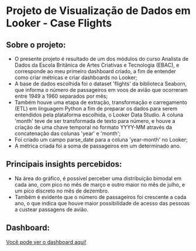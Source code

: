 # Projeto de Visualização de Dados em Looker - Case Flights

## Sobre o projeto:
- O presente projeto  é resultado de um dos módulos do curso Analista de Dados da Escola Britânica de Artes Criativas e Tecnologia (EBAC), e corresponde ao meu primeiro dashboard criado, a fim de entender como criar métricas e criar dashboards no Looker;  
- A base de dados escolhida foi o dataset 'flights' da biblioteca Seaborn, que informa o número de passageiros em voos de avião que ocorreram entre 1949 a 1960 separados por mês;
-  Também houve uma etapa de extração, transformação e carregamento (ETL) em linguagem Python a fim de preparar os dados para serem entendidos pela plataforma escolhida, o Looker Data Studio. A coluna 'month' teve de ser transformada de texto para número, e houve a criação de uma chave temporal no formato YYYY-MM através da concatenação das colunas 'year' e 'month';
-  Foi criado um campo parse_date para a coluna 'year-month' no Looker;
- A métrica criada foi a soma de passageiros em um determinado ano.

## Principais insights percebidos:
- Na área do gráfico, é possível perceber uma distribuição bimodal em cada ano, com pico no mês de março e outro maior no mês de julho, e um pico discreto no mês de dezembro.
- Também é evidente que o número de passageiros foi crescente a cada ano, o que indica que houve maior possibilidade de acesso das pessoas a custear passagens de avião.

## Dashboard:
[Você pode ver o dashboard aqui!](https://colab.research.google.com/drive/1Co6RQ6QxAPodyYcmIru0dPqQQYxDfWHY?usp=sharing)
